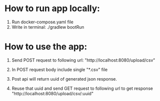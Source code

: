 # How to run app locally:

1. Run docker-compose.yaml file
2. Write in terminal: ./gradlew bootRun

# How to use the app:

1. Send POST request to following url: "http://localhost:8080/upload/csv"

2. In POST request body include single "*.csv" file

3. Post api will return uuid of generated json response.

4. Reuse that uuid and send GET request to following url to get response
"http://localhost:8080/upload/csv/:uuid"
